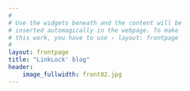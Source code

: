```yaml
---
#
# Use the widgets beneath and the content will be
# inserted automagically in the webpage. To make
# this work, you have to use › layout: frontpage
#
layout: frontpage
title: "LinkLock' blog"
header:
    image_fullwidth: front02.jpg
---
```

